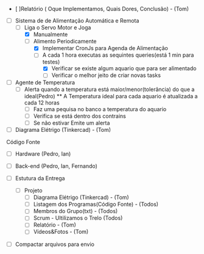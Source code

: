 - [ ]Relatório ( Oque Implementamos, Quais Dores, Conclusão) - (Tom)
- [ ] Sistema de de Alimentação Automática e Remota
	- [ ] Liga o Servo Motor e Joga
		- [x] Manualmente
		- [ ] Alimento Periodicamente
			- [x] Implementar  CronJs para Agenda de Alimentação
			- [ ] A cada 1 hora executas as sequintes queries(está 1 min para testes)
				- [x] Verificar se existe algum aquario que para ser alimentado
				- [ ] Verificar o melhor jeito de criar novas tasks
- [ ] Agente de Temperatura
	- [ ] Alerta quando a temperatura está maior/menor(tolerância) do que a ideal(Pedro)
		** A Temperatura ideal para cada aquario é atualizada a cada 12 horas
		- [ ] Faz uma pequisa no banco a temperatura do aquario
		- [ ] Verifica se está dentro dos contrains
		- [ ] Se não estivar Emite um alerta

- [ ] Diagrama Elétrigo (Tinkercad) - (Tom)

Código Fonte
- [ ] Hardware (Pedro, Ian)
- [ ] Back-end (Pedro, Ian, Fernando)

- [ ] Estutura da Entrega
	- [ ] Projeto
		- [ ] Diagrama Elétrigo (Tinkercad) - (Tom)
		- [ ] Listagem dos Programas(Código Fonte) - (Todos)
		- [ ] Membros do Grupo(txt) - (Todos)
		- [ ] Scrum - Ultilizamos o Trelo (Todos)
		- [ ] Relatório - (Tom)
		- [ ] Vídeos&Fotos - (Tom)

- [ ] Compactar arquivos para envio
